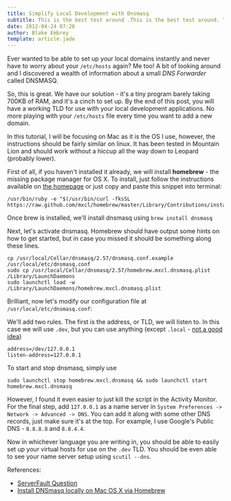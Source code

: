 ```yaml
---
title: Simplify Local Development with Dnsmasq
subtitle: This is the best test around .This is the best test around. This is the best test around. This is the best test around
date: 2012-04-24 07:28
author: Blake Embrey
template: article.jade
---
```


Ever wanted to be able to set up your local domains instantly and never have to worry about your `/etc/hosts` again? Me too! A bit of looking around and I discovered a wealth of information about a small *DNS Forwarder* called DNSMASQ.

So, this is great. We have our solution - it's a tiny program barely taking 700KB of RAM, and it's a cinch to set up. By the end of this post, you will have a working TLD for use with your local development applications. No more playing with your `/etc/hosts` file every time you want to add a new domain.

In this tutorial, I will be focusing on Mac as it is the OS I use, however, the instructions should be fairly similar on linux. It has been tested in Mountain Lion and should work without a hiccup all the way down to Leopard (probably lower).

First of all, if you haven't installed it already, we will install __homebrew__ - the missing package manager for OS X. To install, just follow the instructions available on [the homepage](http://mxcl.github.com/homebrew/) or just copy and paste this snippet into terminal:

```
/usr/bin/ruby -e "$(/usr/bin/curl -fksSL https://raw.github.com/mxcl/homebrew/master/Library/Contributions/install_homebrew.rb)"
```

Once brew is installed, we'll install dnsmasq using `brew install dnsmasq`

Next, let's activate dnsmasq. Homebrew should have output some hints on how to get started, but in case you missed it  should be something along these lines.

```
cp /usr/local/Cellar/dnsmasq/2.57/dnsmasq.conf.example /usr/local/etc/dnsmasq.conf
sudo cp /usr/local/Cellar/dnsmasq/2.57/homebrew.mxcl.dnsmasq.plist /Library/LaunchDaemons
sudo launchctl load -w /Library/LaunchDaemons/homebrew.mxcl.dnsmasq.plist
```

Brilliant, now let's modify our configuration file at `/usr/local/etc/dnsmasq.conf`:

We'll add two rules. The first is the address, or TLD, we will listen to. In this case we will use `.dev`, but you can use anything (except `.local` - [not a good idea](http://www.justincarmony.com/blog/2011/07/27/mac-os-x-lion-etc-hosts-bugs-and-dns-resolution/))

```
address=/dev/127.0.0.1
listen-address=127.0.0.1
```

To start and stop dnsmasq, simply use

```
sudo launchctl stop homebrew.mxcl.dnsmasq && sudo launchctl start homebrew.mxcl.dnsmasq
```

However, I found it even easier to just kill the script in the Activity Monitor. For the final step, add `127.0.0.1` as a name server in `System Preferences -> Network -> Advanced -> DNS`. You can add it along with some other DNS records, just make sure it's at the top. For example, I use Google's Public DNS - `8.8.8.8` and `8.8.4.4`.

Now in whichever language you are writing in, you should be able to easily set up your virtual hosts for use on the `.dev` TLD. You should be even able to see your name server setup using `scutil --dns`.

References:

* [ServerFault Question](http://serverfault.com/a/164215)
* [Install DNSmasq locally on Mac OS X via Homebrew](http://blog.philippklaus.de/2012/02/install-dnsmasq-locally-on-mac-os-x-via-homebrew/)